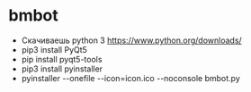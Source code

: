 # bmbot
- Скачиваешь python 3 https://www.python.org/downloads/
- pip3 install PyQt5
- pip install pyqt5-tools
- pip3 install pyinstaller
- pyinstaller --onefile --icon=icon.ico --noconsole bmbot.py
